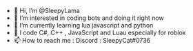 - 👋 Hi, I’m @SleepyLama
- 👀 I’m interested in coding bots and doing it right now
- 🌱 I’m currently learning lua javascript and python
- 👀 I code C#, C++ , JavaScript and Luau especially for roblox
- 📫 How to reach me : Discord : SleepyCat#0736

<!---
SleepyLama/SleepyLama is a ✨ special ✨ repository because its `README.md` (this file) appears on your GitHub profile.
You can click the Preview link to take a look at your changes.
--->
